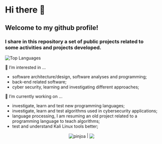 # Hi there 👋

## Welcome to my github profile! 

### I share in this repository a set of public projects related to some activities and projects developed.  

![Top Languages](https://github-readme-stats.vercel.app/api/top-langs/?username=pinjoa&layout=donut&theme=tokyonight)


🤔 I’m interested in ...
- software architecture/design, software analyses and programming;
- back-end related software;
- cyber security, learning and investigating different approaches; 

🔭 I’m currently working on ...
- investigate, learn and test new programming languages;
- investigate, learn and test algorithms used in cybersecurity applications;
- language processing, I am resuming an old project related to a programming language to teach algorithms;
- test and understand Kali Linux tools better;

<p align="center">
<a> <img align="center" 
  src="https://github-readme-stats.vercel.app/api?username=pinjoa&show_icons=true&include_all_commits=true&theme=buefy&hide_border=true" 
  alt="pinjoa" /> 
</a> |
<a> <img align="center" 
    src="https://github-readme-stats.vercel.app/api/top-langs/?username=pinjoa&layout=compact&theme=buefy&hide_border=true" /> 
</a> 
</p>

<!--
**pinjoa/pinjoa** is a ✨ _special_ ✨ repository because its `README.md` (this file) appears on your GitHub profile.

Here are some ideas to get you started:

- 🔭 I’m currently working on ...
- 👯 I’m looking to collaborate on ...
- 🤔 I’m looking for help with ...
- 💬 Ask me about ...
- 📫 How to reach me: ...
- 😄 Pronouns: ...
- ⚡ Fun fact: ...
-->
